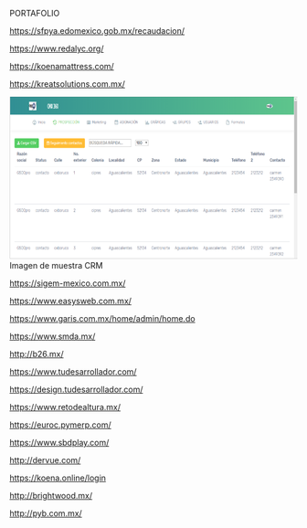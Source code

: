 PORTAFOLIO

https://sfpya.edomexico.gob.mx/recaudacion/

https://www.redalyc.org/

https://koenamattress.com/

https://kreatsolutions.com.mx/

![Screenshot](Captura.PNG)
Imagen de muestra CRM 

https://sigem-mexico.com.mx/

https://www.easysweb.com.mx/

https://www.garis.com.mx/home/admin/home.do

https://www.smda.mx/

http://b26.mx/

https://www.tudesarrollador.com/

https://design.tudesarrollador.com/

https://www.retodealtura.mx/

https://euroc.pymerp.com/

https://www.sbdplay.com/

http://dervue.com/

https://koena.online/login

http://brightwood.mx/

http://pyb.com.mx/
